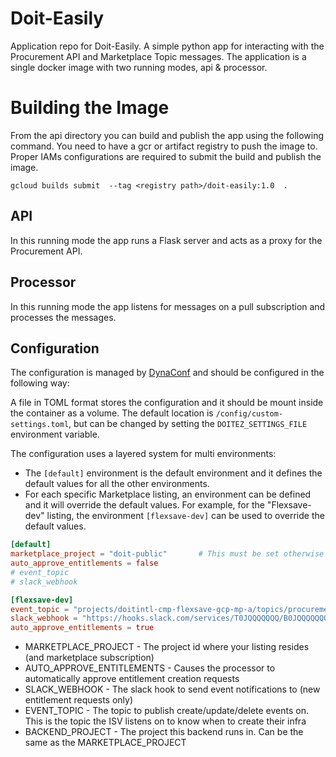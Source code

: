# Doit-Easily

Application repo for Doit-Easily. A simple python app for interacting with the Procurement API and Marketplace Topic messages.
The application is a single docker image with two running modes, api & processor.

# Building the Image
From the api directory you can build and publish the app using the following command. You need to have a gcr or artifact registry to push the image to. Proper IAMs configurations are required to submit the build and publish the image.

    gcloud builds submit  --tag <registry path>/doit-easily:1.0  .

## API

In this running mode the app runs a Flask server and acts as a proxy for the Procurement API.

## Processor

In this running mode the app listens for messages on a pull subscription and processes the messages.

## Configuration

The configuration is managed by [DynaConf](https://www.dynaconf.com) and should be configured in the following way:

A file in TOML format stores the configuration and it should be mount inside the container as a volume. The default location is `/config/custom-settings.toml`, but can be changed by setting the `DOITEZ_SETTINGS_FILE` environment variable.

The configuration uses a layered system for multi environments:

- The `[default]` environment is the default environment and it defines the default values for all the other environments.
- For each specific Marketplace listing, an environment can be defined and it will override the default values. For example, for the "Flexsave-dev" listing, the environment `[flexsave-dev]` can be used to override the default values.

```toml
[default]
marketplace_project = "doit-public"       # This must be set otherwise an error will be thrown.
auto_approve_entitlements = false
# event_topic
# slack_webhook

[flexsave-dev]
event_topic = "projects/doitintl-cmp-flexsave-gcp-mp-a/topics/procurement"
slack_webhook = "https://hooks.slack.com/services/T0JQQQQQQQ/B0JQQQQQQQ/XXXXXXXXXXXXXXXXXXXXXXXXXXXX"
auto_approve_entitlements = true
```

- MARKETPLACE_PROJECT - The project id where your listing resides (and marketplace subscription)
- AUTO_APPROVE_ENTITLEMENTS - Causes the processor to automatically approve entitlement creation requests
- SLACK_WEBHOOK - The slack hook to send event notifications to (new entitlement requests only)
- EVENT_TOPIC - The topic to publish create/update/delete events on. This is the topic the ISV listens on to know when to create their infra
- BACKEND_PROJECT - The project this backend runs in. Can be the same as the MARKETPLACE_PROJECT



